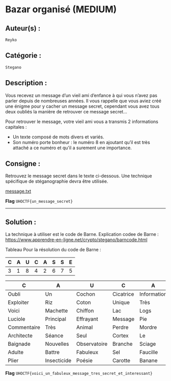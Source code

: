 # Bazar organisé (MEDIUM)

## Auteur(s) :
`Reyko`

## Catégorie :
`Stegano`

## Description :

Vous recevez un message d’un vieil ami d’enfance à qui vous n’avez pas parler depuis de nombreuses années. Il vous rappelle que vous aviez créé une énigme pour y cacher un message secret, cependant vous avez tous deux oubliés la manière de retrouver ce message secret…

Pour retrouver le message, votre vieil ami vous a transmis 2 informations capitales :
 - Un texte composé de mots divers et variés.
- Son numéro porte bonheur : le numéro 8 en ajoutant qu’il est très attaché a ce numéro et qu’il a surement une importance.

## Consigne :

Retrouvez le message secret dans le texte ci-dessous.
Une technique spécifique de stéganographie devra être utilisée.

[message.txt](message.txt)

**Flag** `UHOCTF{un_message_secret}`

---

## Solution :

La technique à utiliser est le code de Barne.
Explication codee de Barne : https://www.apprendre-en-ligne.net/crypto/stegano/barncode.html

Tableau Pour la résolution du code de Barne : 

| C | A | U | C | A | S | S | E |
|---|---|---|---|---|---|---|---|
| 3 | 1 | 8 | 4 | 2 | 6 | 7 | 5 |


| C | A | U | C | A | S | S | E |
|---|---|---|---|---|---|---|---|
| Oubli | Un | Cochon | Cicatrice | Information | Plaquettaire | Miel | Caucasse |
| Exploiter | Riz | Coton | Unique | Très | Contre | Nouvelles | Films |
| Voici | Machette | Chiffon | Lac | Logs | Mousse | Dramatique | Coma |
| Luciole | Principal | Effrayant | Message | Pie | Sol | Sentier | Banque |
| Commentaire | Très | Animal | Perdre | Mordre | Soupe | Fini | Intéréssant |
| Architecte | Séance | Seul | Cortex | Le | Secret | Pluriel | Monochrome |
| Baignade | Nouvelles | Observatoire | Branche | Sciage | Six | Et | Dur |
| Adulte | Battre | Fabuleux | Sel | Faucille | Perspective | Orchestre | Bonbons |
| Plier | Insecticide | Poésie | Carotte | Banane | Parapluie | Dentiste | Roue |


**Flag** `UHOCTF{voici_un_fabuleux_message_tres_secret_et_interessant}`
